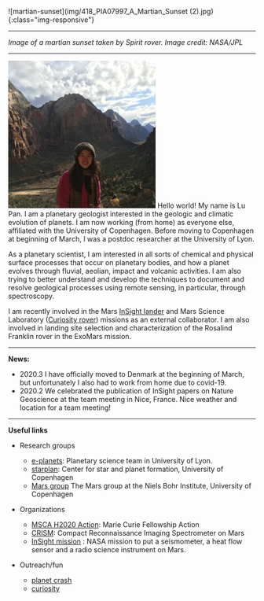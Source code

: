  ![martian-sunset](img/418_PIA07997_A_Martian_Sunset (2).jpg){:class="img-responsive"}
 
*****

*Image of a martian sunset taken by Spirit rover. Image credit: NASA/JPL*

*****


<img src="/img/IMG_1152.jpg" alt="lu-pan" width="300" style="float left"/> 	
Hello world! My name is Lu Pan. I am a planetary geologist interested in the geologic and climatic evolution of planets. I am now working (from home) as everyone else, affiliated with the University of Copenhagen. Before moving to Copenhagen at beginning of March, I was a postdoc researcher at the University of Lyon. 

As a planetary scientist, I am interested in all sorts of chemical and physical surface processes that occur on planetary bodies, and how a planet evolves through fluvial, aeolian, impact and volcanic activities. I am also trying to better understand and develop the techniques to document and resolve geological processes using remote sensing, in particular, through spectroscopy. 

I am recently involved in the Mars [InSight lander](https://www.jpl.nasa.gov/missions/insight/) and Mars Science Laboratory ([Curiosity rover](https://www.jpl.nasa.gov/missions/mars-science-laboratory-curiosity-rover-msl/)) missions as an external collaborator. I am also involved in landing site selection and characterization of the Rosalind Franklin rover in the ExoMars mission. 

 	
*************************************************

**News:**
- 2020.3 I have officially moved to Denmark at the beginning of March, but unfortunately I also had to work from home due to covid-19.
- 2020.2 We celebrated the publication of InSight papers on Nature Geoscience at the team meeting in Nice, France. Nice weather and location for a team meeting! 

************************************************

**Useful links**
 - Research groups   
    -  [e-planets](http://eplanets.univ-lyon1.fr/): Planetary science team in University of Lyon. 
    -  [starplan](https://starplan.dk): Center for star and planet formation, University of Copenhagen
    -  [Mars group](https://www.nbi.ku.dk/english/research/astrophysics/mars/) The Mars group at the Niels Bohr Institute, University of Copenhagen

 - Organizations
    - [MSCA H2020 Action](https://ec.europa.eu/research/mariecurieactions/): Marie Curie Fellowship Action
    - [CRISM](http://crism.jhuapl.edu/): Compact Reconnaissance Imaging Spectrometer on Mars
    - [InSight mission](https://www.jpl.nasa.gov/missions/insight/) : NASA mission to put a seismometer, a heat flow sensor and a radio science instrument on Mars.
    
 - Outreach/fun
    - [planet crash](http://www.stefanom.org/spc/)
    - [curiosity](https://eyes.nasa.gov/curiosity/)
